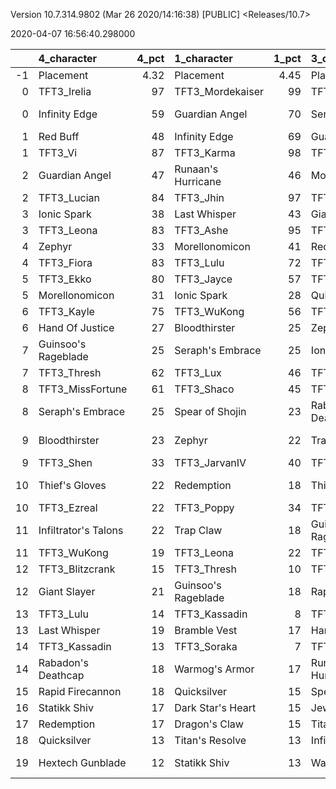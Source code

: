 Version 10.7.314.9802 (Mar 26 2020/14:16:38) [PUBLIC] <Releases/10.7>

2020-04-07 16:56:40.298000

|    | 4_character          |   4_pct | 1_character         |   1_pct | 3_character         |   3_pct | 2_character            |   2_pct |
|---:|:---------------------|--------:|:--------------------|--------:|:--------------------|--------:|:-----------------------|--------:|
| -1 | Placement            |    4.32 | Placement           |    4.45 | Placement           |    4.45 | Placement              |    4.47 |
|  0 | TFT3_Irelia          |   97    | TFT3_Mordekaiser    |   99    | TFT3_Blitzcrank     |  100    | TFT3_Annie             |   76    |
|  0 | Infinity Edge        |   59    | Guardian Angel      |   70    | Seraph's Embrace    |   53    | Seraph's Embrace       |   63    |
|  1 | Red Buff             |   48    | Infinity Edge       |   69    | Guardian Angel      |   51    | Morellonomicon         |   53    |
|  1 | TFT3_Vi              |   87    | TFT3_Karma          |   98    | TFT3_Vi             |   99    | TFT3_Rumble            |   72    |
|  2 | Guardian Angel       |   47    | Runaan's Hurricane  |   46    | Morellonomicon      |   44    | Guardian Angel         |   50    |
|  2 | TFT3_Lucian          |   84    | TFT3_Jhin           |   97    | TFT3_ChoGath        |   99    | TFT3_Fizz              |   71    |
|  3 | Ionic Spark          |   38    | Last Whisper        |   43    | Giant Slayer        |   41    | Quicksilver            |   44    |
|  3 | TFT3_Leona           |   83    | TFT3_Ashe           |   95    | TFT3_Malphite       |   99    | TFT3_Shaco             |   63    |
|  4 | Zephyr               |   33    | Morellonomicon      |   41    | Red Buff            |   40    | Titan's Resolve        |   37    |
|  4 | TFT3_Fiora           |   83    | TFT3_Lulu           |   72    | TFT3_MissFortune    |   51    | TFT3_KaiSa             |   63    |
|  5 | TFT3_Ekko            |   80    | TFT3_Jayce          |   57    | TFT3_Jinx           |   49    | TFT3_Lux               |   61    |
|  5 | Morellonomicon       |   31    | Ionic Spark         |   28    | Quicksilver         |   38    | Infinity Edge          |   36    |
|  6 | TFT3_Kayle           |   75    | TFT3_WuKong         |   56    | TFT3_Ezreal         |   48    | TFT3_KhaZix            |   49    |
|  6 | Hand Of Justice      |   27    | Bloodthirster       |   25    | Zephyr              |   28    | Ionic Spark            |   29    |
|  7 | Guinsoo's Rageblade  |   25    | Seraph's Embrace    |   25    | Ionic Spark         |   27    | Bloodthirster          |   26    |
|  7 | TFT3_Thresh          |   62    | TFT3_Lux            |   46    | TFT3_VelKoz         |   41    | TFT3_Syndra            |   37    |
|  8 | TFT3_MissFortune     |   61    | TFT3_Shaco          |   45    | TFT3_KhaZix         |   41    | TFT3_Ahri              |   36    |
|  8 | Seraph's Embrace     |   25    | Spear of Shojin     |   23    | Rabadon's Deathcap  |   27    | Bramble Vest           |   24    |
|  9 | Bloodthirster        |   23    | Zephyr              |   22    | Trap Claw           |   24    | Rabadon's Deathcap     |   23    |
|  9 | TFT3_Shen            |   33    | TFT3_JarvanIV       |   40    | TFT3_TwistedFate    |   32    | TFT3_Zoe               |   35    |
| 10 | Thief's Gloves       |   22    | Redemption          |   18    | Thief's Gloves      |   21    | Demolitionist's Charge |   22    |
| 10 | TFT3_Ezreal          |   22    | TFT3_Poppy          |   34    | TFT3_Lucian         |   27    | TFT3_Neeko             |   27    |
| 11 | Infiltrator's Talons |   22    | Trap Claw           |   18    | Guinsoo's Rageblade |   20    | Trap Claw              |   18    |
| 11 | TFT3_WuKong          |   19    | TFT3_Leona          |   22    | TFT3_Graves         |   26    | TFT3_Soraka            |   27    |
| 12 | TFT3_Blitzcrank      |   15    | TFT3_Thresh         |   10    | TFT3_Kayle          |   17    | TFT3_Poppy             |   23    |
| 12 | Giant Slayer         |   21    | Guinsoo's Rageblade |   18    | Rapid Firecannon    |   19    | Warmog's Armor         |   18    |
| 13 | TFT3_Lulu            |   14    | TFT3_Kassadin       |    8    | TFT3_Lulu           |   13    | TFT3_Kayle             |   19    |
| 13 | Last Whisper         |   19    | Bramble Vest        |   17    | Hand Of Justice     |   18    | Zephyr                 |   16    |
| 14 | TFT3_Kassadin        |   13    | TFT3_Soraka         |    7    | TFT3_Shen           |   10    | TFT3_VelKoz            |   17    |
| 14 | Rabadon's Deathcap   |   18    | Warmog's Armor      |   17    | Runaan's Hurricane  |   18    | Jeweled Gauntlet       |   16    |
| 15 | Rapid Firecannon     |   18    | Quicksilver         |   15    | Spear of Shojin     |   17    | Luden's Echo           |   14    |
| 16 | Statikk Shiv         |   17    | Dark Star's Heart   |   15    | Jeweled Gauntlet    |   16    | Dragon's Claw          |   14    |
| 17 | Redemption           |   17    | Dragon's Claw       |   15    | Titan's Resolve     |   16    | Zz'Rot Portal          |   13    |
| 18 | Quicksilver          |   13    | Titan's Resolve     |   13    | Infinity Edge       |   14    | Spear of Shojin        |   13    |
| 19 | Hextech Gunblade     |   12    | Statikk Shiv        |   13    | Warmog's Armor      |   14    | Rapid Firecannon       |   13    |
